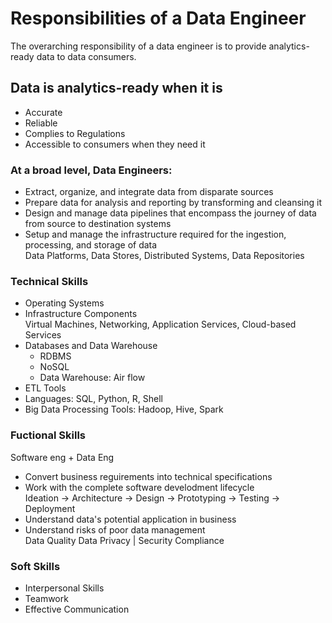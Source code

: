 # Responsibilities of a Data Engineer
The overarching responsibility of a data engineer is to provide analytics-ready data to data consumers.

## Data is analytics-ready when it is
- Accurate
- Reliable
- Complies to Regulations
- Accessible to consumers when they need it

### At a broad level, Data Engineers:
- Extract, organize, and integrate data from disparate sources
- Prepare data for analysis and reporting by transforming and cleansing it
- Design and manage data pipelines that encompass the journey of data from source to destination systems
- Setup and manage the infrastructure required for the ingestion, processing, and storage of data \
  Data Platforms, Data Stores, Distributed Systems, Data Repositories

### Technical Skills
- Operating Systems
- Infrastructure Components \
  Virtual Machines, Networking, Application Services, Cloud-based Services
- Databases and Data Warehouse
  - RDBMS
  - NoSQL
  - Data Warehouse: Air flow
-  ETL Tools
-  Languages: SQL, Python, R, Shell
-  Big Data Processing Tools: Hadoop, Hive, Spark

### Fuctional Skills
Software eng + Data Eng
- Convert business reguirements into technical specifications
- Work with the complete software develodment lifecycle \
  Ideation -> Architecture -> Design -> Prototyping -> Testing -> Deployment
- Understand data's potential application in business
- Understand risks of poor data management \
  Data Quality Data Privacy | Security Compliance

### Soft Skills
- Interpersonal Skills
- Teamwork
- Effective Communication